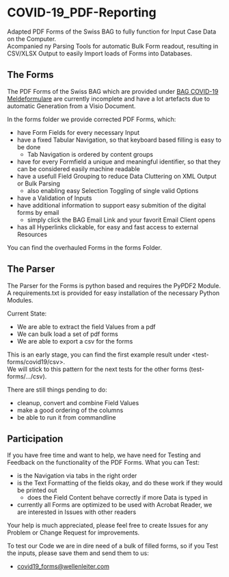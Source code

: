 # COVID-19_PDF-Reporting

Adapted PDF Forms of the Swiss BAG to fully function for Input Case Data on the Computer.  
Acompanied ny Parsing Tools for automatic Bulk Form readout, resulting in CSV/XLSX Output to easily Import loads of Forms into Databases.

## The Forms

The PDF Forms of the Swiss BAG which are provided under [BAG COVID-19 Meldeformulare](https://www.bag.admin.ch/bag/de/home/krankheiten/infektionskrankheiten-bekaempfen/meldesysteme-infektionskrankheiten/meldepflichtige-ik/meldeformulare.html) are currently incomplete and have a lot artefacts due to automatic Generation from a Visio Document.

In the forms folder we provide corrected PDF Forms, which:

* have Form Fields for every necessary Input
* have a fixed Tabular Navigation, so that keyboard based filling is easy to be done
  * Tab Navigation is ordered by content groups
* have for every Formfield a unique and meaningful identifier, so that they can be considered easily machine readable
* have a usefull Field Grouping to reduce Data Cluttering on XML Output or Bulk Parsing
  * also enabling easy Selection Toggling of single valid Options
* have a Validation of Inputs
* have additional information to support easy submition of the digital forms by email
  * simply click the BAG Email Link and your favorit Email Client opens
* has all Hyperlinks clickable, for easy and fast access to external Resources

You can find the overhauled Forms in the forms Folder.  

## The Parser

The Parser for the Forms is python based and requires the PyPDF2 Module. A requirements.txt is provided for easy installation of the necessary Python Modules.

Current State:

* We are able to extract the field Values from a pdf
* We can bulk load a set of pdf forms
* We are able to export a csv for the forms

This is an early stage, you can find the first example result under <test-forms/covid19/csv>.  
We will stick to this pattern for the next tests for the other forms (test-forms/.../csv).


There are still things pending to do:

* cleanup, convert and combine Field Values
* make a good ordering of the columns
* be able to run it from commandline

## Participation

If you have free time and want to help, we have need for Testing and Feedback on the functionality of the PDF Forms.
What you can Test:

* is the Navigation via tabs in the right order
* is the Text Formatting of the fields okay, and do these work if they would be printed out
  * does the Field Content behave correctly if more Data is typed in  
* currently all Forms are optimized to be used with Acrobat Reader, we are interested in Issues with other readers

Your help is much appreciated, please feel free to create Issues for any Problem or Change Request for improvements.

To test our Code we are in dire need of a bulk of filled forms, so if you Test the inputs, please save them and send them to us:

* <covid19_forms@wellenleiter.com>
